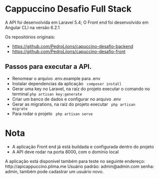 # Cappuccino Desafio Full Stack

A API foi desenvolvida em Laravel 5.4;
O Front end foi desenvolvido em Angular CLI na versão 6.2.1

Os repositórios originais:
- https://github.com/PedroLiions/capuccino-desafio-backend
- https://github.com/PedroLiions/capuccino-desafio-front

## Passos para executar a API.

- Renomear o arquivo .env.example para .env
- Instalar dependencias da aplicação <code> composer install </code>
- Gerar uma key no Laravel, na raíz do projeto executar o comando no terminal <code>php artisan key:generate</code>
- Criar um banco de dados e configurar no arquivo .env
- Gerar as migrations, na raíz do projeto executar <code> php artisan migrate </code>
- Para rodar o projeto <code> php artisan serve </code>

# Nota
- A aplicação Front end já está buildada e configurada dentro do projeto
- A API deve rodar na porta 8000, com o dominio local


<p>A aplicação está disponível também para teste no seguinte endereço: http://apicappuccino.plima.me Usuário padrão: admin@admin.com senha: admin, também pode cadastrar um usuário novo.</p>
